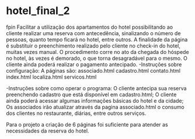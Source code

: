 # hotel_final_2
fpin
Facilitar a utilização dos apartamentos do hotel possibilitando ao cliente realizar uma reserva com antecedência, 
sinalizando o número de pessoas, quanto tempo ficará no hotel, entre outros. 
A finalidade da página é substituir o preenchimento realizado pelo cliente no check-in do hotel, muitas vezes manual. 
O procedimento corre no ato da chegada do hóspede no hotel, às vezes é demorado, o que torna desagradável para o mesmo. 
O cliente ainda poderá realizar o pagamento antecipado.
-Instruções sobre configuração:
A páginas são:
associado.html
cadastro.html
contato.html
index.html
localiza.html
servicos.html


-Instruções sobre como operar o programa:
O cliente antecipa sua reserva preenchendo cadastro que está disponível em cadastro.html;
O cliente ainda poderá acessar algumas informações básicas do hotel e da cidade;
Os associados irão atualizar através da pagina associado.html o consumo dos clientes no restaurante, diárias, entre outros serviços.

Para o projeto a criação de 6 páginas foi suficiente para atender as necessidades da reserva do hotel.

